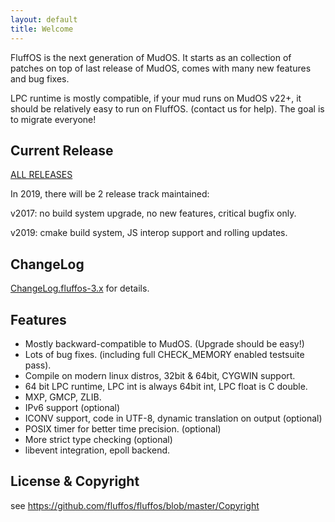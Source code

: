 ```yaml
---
layout: default
title: Welcome
---
```


FluffOS is the next generation of MudOS. It starts as an collection of patches on top of last release of MudOS, comes with many new features and bug fixes.

LPC runtime is mostly compatible, if your mud runs on MudOS v22+, it should be relatively easy to run on FluffOS. (contact us for help). The goal is to migrate everyone!

## Current Release

[ALL RELEASES](https://github.com/fluffos/fluffos/releases)

In 2019, there will be 2 release track maintained:

v2017: no build system upgrade, no new features, critical bugfix only.
 
v2019: cmake build system, JS interop support and rolling updates.

## ChangeLog

[ChangeLog.fluffos-3.x](https://github.com/fluffos/fluffos/blob/next-3.0/ChangeLog.fluffos-3.x) for details.

## Features

- Mostly backward-compatible to MudOS. (Upgrade should be easy!)
- Lots of bug fixes. (including full CHECK_MEMORY enabled testsuite pass).
- Compile on modern linux distros, 32bit & 64bit, CYGWIN support.
- 64 bit LPC runtime, LPC int is always 64bit int, LPC float is C double.
- MXP, GMCP, ZLIB.
- IPv6 support (optional)
- ICONV support, code in UTF-8, dynamic translation on output (optional)
- POSIX timer for better time precision. (optional)
- More strict type checking (optional)
- libevent integration, epoll backend.

## License & Copyright

see https://github.com/fluffos/fluffos/blob/master/Copyright
